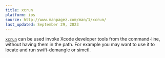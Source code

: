 ```yaml
---
title: xcrun
platform: ios
source: http://www.manpagez.com/man/1/xcrun/
last_updated: September 29, 2023
---
```


[`xcrun`](http://www.manpagez.com/man/1/xcrun/ "xcrun man page") can be used invoke Xcode developer tools from the command-line, without having them in the path. For example you may want to use it to locate and run swift-demangle or simctl.
